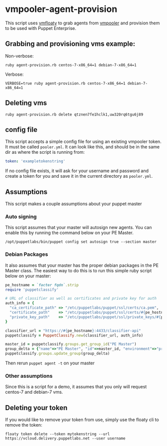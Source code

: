 # vmpooler-agent-provision

This script uses [vmfloaty](https://github.com/briancain/vmfloaty) to grab agents from [vmpooler](https://github.com/puppetlabs/vmpooler) and provision them to be used with Puppet Enterprise.

## Grabbing and provisioning vms example:

Non-verbose:

```
ruby agent-provision.rb centos-7-x86_64=1 debian-7-x86_64=1
```

Verbose:

```
VERBOSE=true ruby agent-provision.rb centos-7-x86_64=1 debian-7-x86_64=1
```

## Deleting vms

```
ruby agent-provision.rb delete qtznen7fe1hclk1,uw320rq6tgu6j89
```

## config file

This script accepts a simple config file for using an existing vmpooler token. It must be called `pooler.yml`. It can look like this, and should be in the same dir as where the script is running from:

```yaml
token: 'exampletokenstring'
```

If no config file exists, it will ask for your username and password and create a token for you and save it in the current directory as `pooler.yml`.

## Assumptions

This script makes a couple assumptions about your puppet master

### Auto signing

This script assumes that your master will autosign new agents. You can enable this by running the command below on your PE Master.

```
/opt/puppetlabs/bin/puppet config set autosign true --section master
```

### Debian Packages

It also assumes that your master has the proper debian packages in the PE Master class. The easiest way to do this is to run this simple ruby script below on your master:

```ruby
pe_hostname = `facter fqdn`.strip
require 'puppetclassify'

# URL of classifier as well as certificates and private key for auth
auth_info = {
  "ca_certificate_path" => "/etc/puppetlabs/puppet/ssl/certs/ca.pem",
  "certificate_path"    => "/etc/puppetlabs/puppet/ssl/certs/#{pe_hostname}.pem",
  "private_key_path"    => "/etc/puppetlabs/puppet/ssl/private_keys/#{pe_hostname}.pem"
}

classifier_url = "https://#{pe_hostname}:4433/classifier-api"
puppetclassify = PuppetClassify.new(classifier_url, auth_info)

master_id = puppetclassify.groups.get_group_id("PE Master")
group_delta = {"name"=>"PE Master", "id"=>master_id, "environment"=>"production", "classes"=>{"pe_repo::platform::debian_7_amd64"=>{}}}
puppetclassify.groups.update_group(group_delta)
```

Then rerun `puppet agent -t` on your master

### Other assumptions

Since this is a script for a demo, it assumes that you only will request centos-7 and debian-7 vms.

## Deleting your token

If you would like to remove your token from use, simply use the floaty cli to remove the token:

```
floaty token delete --token mytokenstring --url https://vcloud.delivery.puppetlabs.net --user username
```
